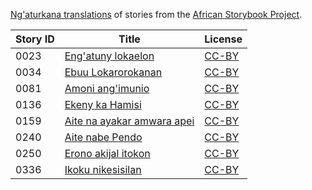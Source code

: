 [Ng'aturkana translations](http://my.africanstorybook.org/language/ng'aturkana) of stories from the [African Storybook Project](http://my.africanstorybook.org).

Story ID | Title | License
-------- | ----- | -------
0023 | [Eng'atuny lokaelon](http://my.africanstorybook.org/stories/engatuny-lokaelon) | [CC-BY](https://creativecommons.org/licenses/by/3.0/)
0034 | [Ebuu Lokarorokanan](http://my.africanstorybook.org/stories/ebuu-lokarorokanan) | [CC-BY](https://creativecommons.org/licenses/by/3.0/)
0081 | [Amoni ang'imunio](http://my.africanstorybook.org/stories/amoni-ang’imunio) | [CC-BY](https://creativecommons.org/licenses/by/4.0/)
0136 | [Ekeny ka Hamisi](http://my.africanstorybook.org/stories/ekeny-ka-hamisi) | [CC-BY](https://creativecommons.org/licenses/by/3.0/)
0159 | [Aite na ayakar amwara apei](http://my.africanstorybook.org/stories/aite-na-ayakar-amwara-apei) | [CC-BY](https://creativecommons.org/licenses/by/3.0/)
0240 | [Aite nabe Pendo](http://my.africanstorybook.org/stories/aite-nabe-pendo) | [CC-BY](https://creativecommons.org/licenses/by/3.0/)
0250 | [Erono akijal itokon](http://my.africanstorybook.org/stories/erono-akijal-itokon) | [CC-BY](https://creativecommons.org/licenses/by/3.0/)
0336 | [Ikoku nikesisilan](http://my.africanstorybook.org/stories/ikoku-nikesisilan) | [CC-BY](https://creativecommons.org/licenses/by/4.0/)
